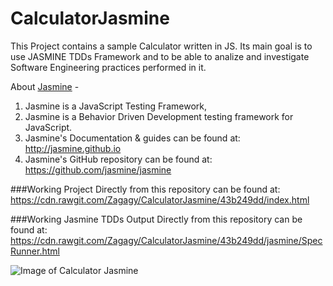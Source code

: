 # CalculatorJasmine
This Project contains a sample Calculator written in JS.
Its main goal is to use JASMINE TDDs Framework and to be able to analize and investigate Software Engineering practices performed in it.

About [Jasmine](https://github.com/jasmine/jasmine) - 
1. Jasmine is a JavaScript Testing Framework,
2. Jasmine is a Behavior Driven Development testing framework for JavaScript.
3. Jasmine's Documentation & guides can be found at: http://jasmine.github.io
4. Jasmine's GitHub repository can be found at: https://github.com/jasmine/jasmine

###Working Project Directly from this repository can be found at:
https://cdn.rawgit.com/Zagagy/CalculatorJasmine/43b249dd/index.html

###Working Jasmine TDDs Output Directly from this repository can be found at:
https://cdn.rawgit.com/Zagagy/CalculatorJasmine/43b249dd/jasmine/SpecRunner.html




![Image of Calculator Jasmine](https://image.ibb.co/gPnDFk/logo.png)
